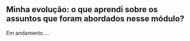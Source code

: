 ## Minha evolução: o que aprendi sobre os assuntos que foram abordados nesse módulo?
 Em andamento ...
